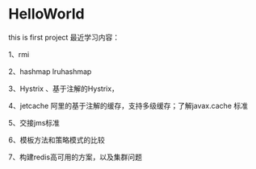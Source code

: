 # HelloWorld

this is first project
最近学习内容：

1、rmi

2、hashmap lruhashmap 

3、Hystrix 、基于注解的Hystrix，

4、jetcache 阿里的基于注解的缓存，支持多级缓存；了解javax.cache 标准

5、交接jms标准

6、模板方法和策略模式的比较

7、构建redis高可用的方案，以及集群问题
